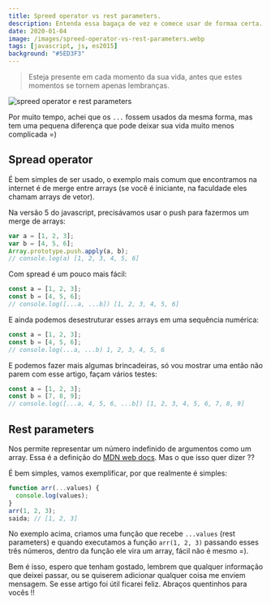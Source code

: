```yaml
---
title: Spreed operator vs rest parameters.
description: Entenda essa bagaça de vez e comece usar de formaa certa.
date: 2020-01-04
image: /images/spreed-operator-vs-rest-parameters.webp
tags: [javascript, js, es2015]
background: "#5ED3F3"
---
```


> Esteja presente em cada momento da sua vida, antes que estes momentos se tornem apenas lembranças.

![spreed operator e rest parameters](/images/spreed-operator-vs-rest-parameters.webp)

Por muito tempo, achei que os `...` fossem usados da mesma forma, mas tem uma pequena diferença que pode deixar sua vida muito menos complicada =)

## Spread operator

É bem simples de ser usado, o exemplo mais comum que encontramos na internet é de merge entre arrays (se você é iniciante, na faculdade eles chamam arrays de vetor).

Na versão 5 do javascript, precisávamos usar o push para fazermos um merge de arrays:

```javascript
var a = [1, 2, 3];
var b = [4, 5, 6];
Array.prototype.push.apply(a, b);
// console.log(a) [1, 2, 3, 4, 5, 6]
```

Com spread é um pouco mais fácil:

```javascript
const a = [1, 2, 3];
const b = [4, 5, 6];
// console.log([...a, ...b]) [1, 2, 3, 4, 5, 6]
```

E ainda podemos desestruturar esses arrays em uma sequência numérica:

```javascript
const a = [1, 2, 3];
const b = [4, 5, 6];
// console.log(...a, ...b) 1, 2, 3, 4, 5, 6
```

E podemos fazer mais algumas brincadeiras, só vou mostrar uma então não parem com esse artigo, façam vários testes:

```javascript
const a = [1, 2, 3];
const b = [7, 8, 9];
// console.log([...a, 4, 5, 6, ...b]) [1, 2, 3, 4, 5, 6, 7, 8, 9]
```

## Rest parameters

Nos permite representar um número indefinido de argumentos como um array. Essa é a definição do [MDN web docs](https://developer.mozilla.org/pt-BR/docs/Web/JavaScript/Reference/Functions/rest_parameters). Mas o que isso quer dizer ??

É bem simples, vamos exemplificar, por que realmente é simples:

```javascript
function arr(...values) {
  console.log(values);
}
arr(1, 2, 3);
saida; // [1, 2, 3]
```

No exemplo acima, criamos uma função que recebe `...values` (rest parameters) e quando executamos a função `arr(1, 2, 3)` passando esses três números, dentro da função ele vira um array, fácil não é mesmo =).

Bem é isso, espero que tenham gostado, lembrem que qualquer informação que deixei passar, ou se quiserem adicionar qualquer coisa me enviem mensagem. Se esse artigo foi útil ficarei feliz. Abraços quentinhos para vocês !!
